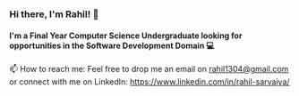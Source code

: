 ### Hi there, I'm Rahil! 👋
#### I'm a Final Year Computer Science Undergraduate looking for opportunities in the Software Development Domain 💻 
📫 How to reach me: Feel free to drop me an email on rahil1304@gmail.com or
connect with me on LinkedIn: https://www.linkedin.com/in/rahil-sarvaiya/
<!--
**rahil1304/rahil1304** is a ✨ _special_ ✨ repository because its `README.md` (this file) appears on your GitHub profile.

Here are some ideas to get you started:

- 🔭 I’m currently working on ...
- 🌱 I’m currently learning ...
- 👯 I’m looking to collaborate on ...
- 🤔 I’m looking for help with ...
- 💬 Ask me about ...
- 📫 How to reach me: ...
- 😄 Pronouns: ...
- ⚡ Fun fact: ...
-->
